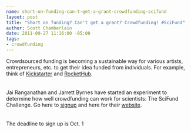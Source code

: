 ```yaml
--- 
name: short-on-funding-can-t-get-a-grant-crowdfunding-scifund
layout: post
title: "Short on funding? Can't get a grant? Crowdfunding! #SciFund"
author: Scott Chamberlain
date: 2011-09-27 11:16:00 -05:00
tags: 
- crowdfunding
---
```

Crowdsourced funding is becoming a sustainable way for various artists, entrepreneurs, etc. to get their idea funded from individuals. For example, think of <a href="http://www.kickstarter.com/">Kickstarter</a> and <a href="http://www.rockethub.com/">RocketHub</a>.<br /><br /><br />Jai Ranganathan and Jarrett Byrnes have started an experiment to determine how well crowdfunding can work for scientists: The SciFund Challenge. Go here to <a href="http://scifund.wordpress.com/sign-up/">signup</a> and here for their <a href="http://scifund.wordpress.com/">website</a>. <br /><br /><br />The deadline to sign up is Oct. 1
